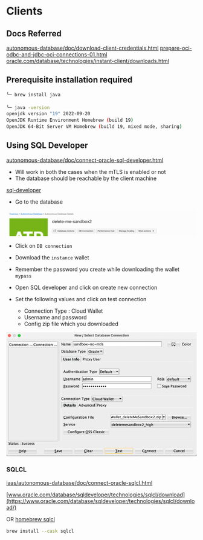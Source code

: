# Clients

## Docs Referred

[autonomous-database/doc/download-client-credentials.html](https://docs.oracle.com/en-us/iaas/autonomous-database/doc/download-client-credentials.html)
[prepare-oci-odbc-and-jdbc-oci-connections-01.html](https://docs.oracle.com/en-us/iaas/autonomous-database/doc/prepare-oci-odbc-and-jdbc-oci-connections-01.html)
[oracle.com/database/technologies/instant-client/downloads.html](https://www.oracle.com/database/technologies/instant-client/downloads.html)


## Prerequisite installation required

```bash
╰─ brew install java

╰─ java -version
openjdk version "19" 2022-09-20
OpenJDK Runtime Environment Homebrew (build 19)
OpenJDK 64-Bit Server VM Homebrew (build 19, mixed mode, sharing)
```


## Using SQL Developer

[autonomous-database/doc/connect-oracle-sql-developer.html](https://docs.oracle.com/en-us/iaas/autonomous-database/doc/connect-oracle-sql-developer.html)

- Will work in both the cases when the mTLS is enabled or not
- The database should be reachable by the client machine

[sql-developer](https://www.oracle.com/database/sqldeveloper/technologies/download/)

- Go to the database

![img.png](.images/db.png)


- Click on `DB connection`

- Download the `instance` wallet

- Remember the password you create while downloading the wallet `mypass`

- Open SQL developer and click on create new connection

- Set the following values and click on test connection
  - Connection Type : Cloud Wallet
  - Username and password 
  - Config zip file which you downloaded

![img.png](.images/sql-developer-connect.png)


### SQLCL

[iaas/autonomous-database/doc/connect-oracle-sqlcl.html](https://docs.oracle.com/en-us/iaas/autonomous-database/doc/connect-oracle-sqlcl.html)


[www.oracle.com/database/sqldeveloper/technologies/sqlcl/download](https://www.oracle.com/database/sqldeveloper/technologies/sqlcl/download/)

OR [homebrew sqlcl](https://formulae.brew.sh/cask/sqlcl)

```bash
brew install --cask sqlcl
```

